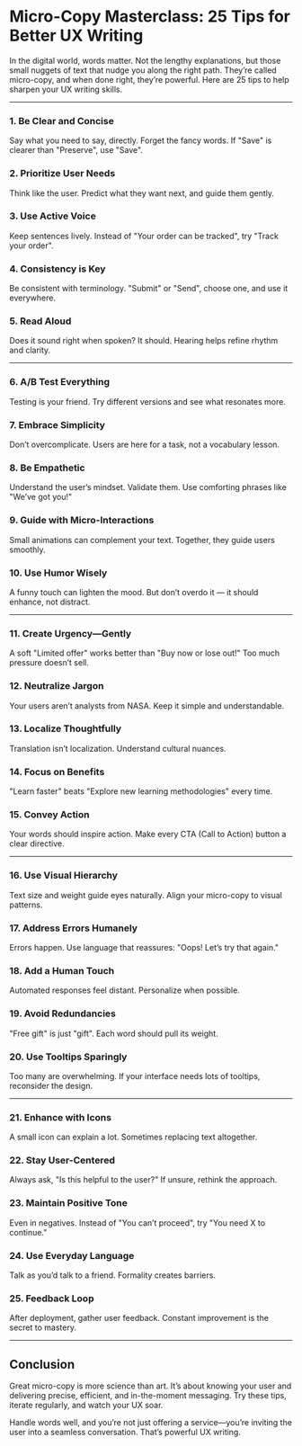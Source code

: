
# Micro-Copy Masterclass: 25 Tips for Better UX Writing

In the digital world, words matter. Not the lengthy explanations, but those small nuggets of text that nudge you along the right path. They’re called micro-copy, and when done right, they’re powerful. Here are 25 tips to help sharpen your UX writing skills.

---

### 1. Be Clear and Concise
Say what you need to say, directly. Forget the fancy words. If "Save" is clearer than "Preserve", use "Save".

### 2. Prioritize User Needs
Think like the user. Predict what they want next, and guide them gently.

### 3. Use Active Voice
Keep sentences lively. Instead of "Your order can be tracked", try "Track your order".

### 4. Consistency is Key
Be consistent with terminology. "Submit" or "Send", choose one, and use it everywhere.

### 5. Read Aloud
Does it sound right when spoken? It should. Hearing helps refine rhythm and clarity.

---

### 6. A/B Test Everything
Testing is your friend. Try different versions and see what resonates more.

### 7. Embrace Simplicity
Don’t overcomplicate. Users are here for a task, not a vocabulary lesson.

### 8. Be Empathetic
Understand the user’s mindset. Validate them. Use comforting phrases like "We’ve got you!"

### 9. Guide with Micro-Interactions
Small animations can complement your text. Together, they guide users smoothly.

### 10. Use Humor Wisely
A funny touch can lighten the mood. But don’t overdo it — it should enhance, not distract.

---

### 11. Create Urgency—Gently
A soft "Limited offer" works better than "Buy now or lose out!" Too much pressure doesn’t sell.

### 12. Neutralize Jargon
Your users aren’t analysts from NASA. Keep it simple and understandable.

### 13. Localize Thoughtfully
Translation isn’t localization. Understand cultural nuances.

### 14. Focus on Benefits
"Learn faster" beats "Explore new learning methodologies" every time.

### 15. Convey Action
Your words should inspire action. Make every CTA (Call to Action) button a clear directive.

---

### 16. Use Visual Hierarchy
Text size and weight guide eyes naturally. Align your micro-copy to visual patterns.

### 17. Address Errors Humanely
Errors happen. Use language that reassures: "Oops! Let’s try that again."

### 18. Add a Human Touch
Automated responses feel distant. Personalize when possible.

### 19. Avoid Redundancies
"Free gift" is just "gift". Each word should pull its weight.

### 20. Use Tooltips Sparingly
Too many are overwhelming. If your interface needs lots of tooltips, reconsider the design.

---

### 21. Enhance with Icons
A small icon can explain a lot. Sometimes replacing text altogether.

### 22. Stay User-Centered
Always ask, "Is this helpful to the user?" If unsure, rethink the approach.

### 23. Maintain Positive Tone
Even in negatives. Instead of "You can’t proceed", try "You need X to continue."

### 24. Use Everyday Language
Talk as you’d talk to a friend. Formality creates barriers.

### 25. Feedback Loop
After deployment, gather user feedback. Constant improvement is the secret to mastery.

---

## Conclusion
Great micro-copy is more science than art. It’s about knowing your user and delivering precise, efficient, and in-the-moment messaging. Try these tips, iterate regularly, and watch your UX soar.

Handle words well, and you’re not just offering a service—you’re inviting the user into a seamless conversation. That’s powerful UX writing.